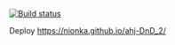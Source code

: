 [![Build status](https://ci.appveyor.com/api/projects/status/xxxshlwes5p5dhkc?svg=true)](https://ci.appveyor.com/project/nionka/ahj-dnd-2)

Deploy https://nionka.github.io/ahj-DnD_2/